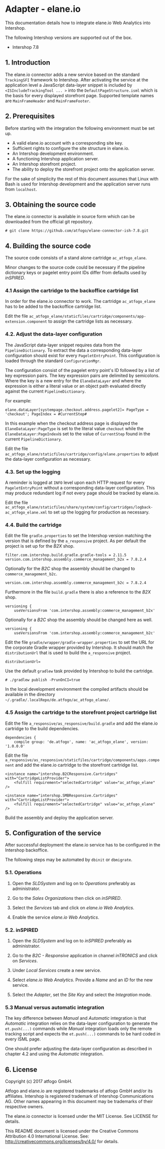 Adapter - elane.io
==================

This documentation details how to integrate elane.io Web Analytics into Intershop.

The following Intershop versions are supported out of the box.

* Intershop 7.8

## 1. Introduction

The elane.io connector adds a new service based on the standard `TrackingSFI` framework to Intershop. After activating the service at the application level a JavaScript data-layer snippet is included by `<ISIncludeTrackingTool ... >` into the `DefaultPageStructure.isml` which is the basis for every displayed storefront page. Supported template names are `MainFrameHeader` and `MainFrameFooter`.

## 2. Prerequisites

Before starting with the integration the following environment must be set up.

* A valid elane.io account with a corresponding site key.
* Sufficient rights to configure the site structure in elane.io.
* An Intershop development environment.
* A functioning Intershop application server.
* An Intershop storefront project.
* The ability to deploy the storefront project onto the application server.

For the sake of simplicity the rest of this document assumes that Linux with Bash is used for Intershop development and the application server runs from `localhost`.

## 3. Obtaining the source code

The elane.io connector is available in source form which can be downloaded from the official git repository.

    # git clone https://github.com/atfogo/elane-connector-ish-7.8.git

## 4. Building the source code

The source code consists of a stand alone cartridge `ac_atfogo_elane`.

Minor changes to the source code could be necessary if the pipeline dictionary keys or pagelet entry point IDs differ from defaults used by _inSPIRED_.

### 4.1 Assign the cartridge to the backoffice cartridge list

In order for the elane.io connector to work. The cartridge `ac_atfogo_elane` has to be added to the backoffice cartridge list.

Edit the file `ac_atfogo_elane/staticfiles/cartridge/components/app-extension.component` to assign the cartridge lists as necessary.

### 4.2. Adjust the data-layer configuration

The JavaScript data-layer snippet requires data from the `PipelineDictionary`. To extract the data a corresponding data-layer configuration should exist for every `PageletEntryPoint`. This configuration is loaded through the standard `ConfigurationMgr`.

The configuration consist of the pagelet entry point's ID followed by a list of key expression pairs. The key expression pairs are delimited by semicolons. Where the key is a new entry for the `ElaneDataLayer` and where the expression is either a literal value or an object path evaluated directly against the current `PipelineDictionary`.

For example:

    elane.dataLayer[systempage.checkout.address.pagelet2]= PageType = 'checkout'; PageIndex = #CurrentStep#

In this example when the checkout address page is displayed the `ElaneDataLayer:PageType` is set to the literal value `checkout` while the `ElaneDataLayer:PageIndex`is set to the value of `CurrentStep` found in the current `PipelineDictionary`.

Edit the file `ac_atfogo_elane/staticfiles/cartridge/config/elane.properties` to adjust the data-layer configuration as necessary.

### 4.3. Set up the logging

A reminder is logged at `INFO` level upon each HTTP request for every `PageletEntryPoint` without a corresponding data-layer configuration. This may produce redundant log if not every page should be tracked by elane.io.

Edit the file `ac_atfogo_elane/staticfiles/share/system/config/cartridges/logback-ac_atfogo_elane.xml` to set up the logging for production as necessary.

### 4.4. Build the cartridge

Edit the file `gradle.properties` to set the Intershop version matching the version that is defined by the `a_responsive` project. As per default the project is set up for the _B2X_ shop.

    filter.com.intershop.build.gradle.gradle-tools = 2.11.5
    version.com.intershop.assembly.commerce_management_b2x = 7.8.2.4

Optionally for the _B2C_ shop the assembly should be changed to `commerce_management_b2c`.

    version.com.intershop.assembly.commerce_management_b2c = 7.8.2.4

Furthermore in the file `build.gradle` there is also a reference to the _B2X_ shop.

    versioning {
	    useVersionsFrom 'com.intershop.assembly:commerce_management_b2x'

Optionally for a _B2C_ shop the assembly should be changed here as well.

    versioning {
	    useVersionsFrom 'com.intershop.assembly:commerce_management_b2c'

Edit the file `gradle/wrapper/gradle-wrapper.properties` to set the URL for the corporate Gradle wrapper provided by Intershop. It should match the `distributionUrl` that is used to build the `a_responsive` project.

    distributionUrl=

Use the default `gradlew` task provided by Intershop to build the cartridge.

    # ./gradlew publish -PrunOnCI=true

In the local development environment the compiled artifacts should be available in the directory `~/.gradle/.localRepo/de.atfogo/ac_atfogo_elane/`.

### 4.5 Assign the cartridge to the storefront project cartridge list

Edit the file `a_responsive/as_responsive/build.gradle` and add the elane.io cartridge to the build dependencies.

    dependencies {
        compile group: 'de.atfogo', name: 'ac_atfogo_elane', version: '1.0.0.0'

Edit the file `a_responsive/as_responsive/staticfiles/cartridge/components/apps.component` and add the elane.io cartridge to the storefront cartridge list.

    <instance name="intershop.B2CResponsive.Cartridges" with="CartridgeListProvider">
        <fulfill requirement="selectedCartridge" value="ac_atfogo_elane" />

    <instance name="intershop.SMBResponsive.Cartridges" with="CartridgeListProvider">
        <fulfill requirement="selectedCartridge" value="ac_atfogo_elane" />

Build the assembly and deploy the application server.

## 5. Configuration of the service

After successful deployment the elane.io service has to be configured in the Intershop backoffice.

The following steps may be automated by `dbinit` or `dbmigrate`.

### 5.1. Operations

1. Open the _SLDSystem_ and log on to _Operations_ preferably as administrator.

2. Go to the _Sales Organizations_ then click on _inSPIRED_.

3. Select the _Services_ tab and click on _elane.io Web Analytics_.

4. Enable the service _elane.io Web Analytics_.

### 5.2. inSPIRED

1. Open the _SLDSystem_ and log on to _inSPIRED_ preferably as administrator.

2. Go to the _B2C - Responsive_ application in channel _inTRONICS_ and click on _Services_.

3. Under _Local Services_ create a new service.

4. Select _elane.io Web Analytics_. Provide a _Name_ and an _ID_ for the new service.

5. Select the _Adapter_, set the _Site Key_ and select the _Integration_ mode.

### 5.3 Manual versus automatic integration

The key difference between _Manual_ and _Automatic_ integration is that _Automatic_ integration relies on the data-layer configuration to generate the `et.push(...)` commands while _Manual_ integration loads only the remote tracking script and expects the `et.push(...)` commands to be hard coded in every ISML page.

One should prefer adjusting the data-layer configuration as described in chapter 4.2 and using the _Automatic_ integration.

## 6. License

Copyright (c) 2017 atfogo GmbH.

Atfogo and elane.io are registered trademarks of atfogo GmbH and/or its affiliates. Intershop is registered trademark of Intershop Communications AG. Other names appearing in this document may be trademarks of their respective owners.

The elane.io connector is licensed under the MIT License. See LICENSE for details.

This README document is licensed under the Creative Commons Attribution 4.0 International License. See: http://creativecommons.org/licenses/by/4.0/ for details.
